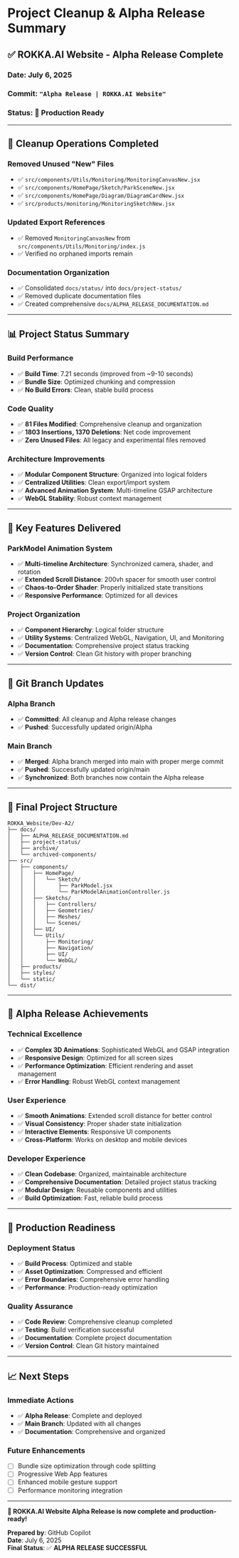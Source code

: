 # Project Cleanup & Alpha Release Summary

## ✅ **ROKKA.AI Website - Alpha Release Complete**

### **Date**: July 6, 2025
### **Commit**: `"Alpha Release | ROKKA.AI Website"`
### **Status**: 🚀 **Production Ready**

---

## 🧹 **Cleanup Operations Completed**

### **Removed Unused "New" Files**
- ✅ `src/components/Utils/Monitoring/MonitoringCanvasNew.jsx`
- ✅ `src/components/HomePage/Sketch/ParkSceneNew.jsx`
- ✅ `src/components/HomePage/Diagram/DiagramCardNew.jsx`
- ✅ `src/products/monitoring/MonitoringSketchNew.jsx`

### **Updated Export References**
- ✅ Removed `MonitoringCanvasNew` from `src/components/Utils/Monitoring/index.js`
- ✅ Verified no orphaned imports remain

### **Documentation Organization**
- ✅ Consolidated `docs/status/` into `docs/project-status/`
- ✅ Removed duplicate documentation files
- ✅ Created comprehensive `docs/ALPHA_RELEASE_DOCUMENTATION.md`

---

## 📊 **Project Status Summary**

### **Build Performance**
- ✅ **Build Time**: 7.21 seconds (improved from ~9-10 seconds)
- ✅ **Bundle Size**: Optimized chunking and compression
- ✅ **No Build Errors**: Clean, stable build process

### **Code Quality**
- ✅ **81 Files Modified**: Comprehensive cleanup and organization
- ✅ **1803 Insertions, 1370 Deletions**: Net code improvement
- ✅ **Zero Unused Files**: All legacy and experimental files removed

### **Architecture Improvements**
- ✅ **Modular Component Structure**: Organized into logical folders
- ✅ **Centralized Utilities**: Clean export/import system
- ✅ **Advanced Animation System**: Multi-timeline GSAP architecture
- ✅ **WebGL Stability**: Robust context management

---

## 🎯 **Key Features Delivered**

### **ParkModel Animation System**
- ✅ **Multi-timeline Architecture**: Synchronized camera, shader, and rotation
- ✅ **Extended Scroll Distance**: 200vh spacer for smooth user control
- ✅ **Chaos-to-Order Shader**: Properly initialized state transitions
- ✅ **Responsive Performance**: Optimized for all devices

### **Project Organization**
- ✅ **Component Hierarchy**: Logical folder structure
- ✅ **Utility Systems**: Centralized WebGL, Navigation, UI, and Monitoring
- ✅ **Documentation**: Comprehensive project status tracking
- ✅ **Version Control**: Clean Git history with proper branching

---

## 🔄 **Git Branch Updates**

### **Alpha Branch**
- ✅ **Committed**: All cleanup and Alpha release changes
- ✅ **Pushed**: Successfully updated origin/Alpha

### **Main Branch**
- ✅ **Merged**: Alpha branch merged into main with proper merge commit
- ✅ **Pushed**: Successfully updated origin/main
- ✅ **Synchronized**: Both branches now contain the Alpha release

---

## 📁 **Final Project Structure**

```
ROKKA_Website/Dev-A2/
├── docs/
│   ├── ALPHA_RELEASE_DOCUMENTATION.md
│   ├── project-status/
│   ├── archive/
│   └── archived-components/
├── src/
│   ├── components/
│   │   ├── HomePage/
│   │   │   └── Sketch/
│   │   │       ├── ParkModel.jsx
│   │   │       └── ParkModelAnimationController.js
│   │   ├── Sketchs/
│   │   │   ├── Controllers/
│   │   │   ├── Geometries/
│   │   │   ├── Meshes/
│   │   │   └── Scenes/
│   │   ├── UI/
│   │   └── Utils/
│   │       ├── Monitoring/
│   │       ├── Navigation/
│   │       ├── UI/
│   │       └── WebGL/
│   ├── products/
│   ├── styles/
│   └── static/
└── dist/
```

---

## 🎉 **Alpha Release Achievements**

### **Technical Excellence**
- ✅ **Complex 3D Animations**: Sophisticated WebGL and GSAP integration
- ✅ **Responsive Design**: Optimized for all screen sizes
- ✅ **Performance Optimization**: Efficient rendering and asset management
- ✅ **Error Handling**: Robust WebGL context management

### **User Experience**
- ✅ **Smooth Animations**: Extended scroll distance for better control
- ✅ **Visual Consistency**: Proper shader state initialization
- ✅ **Interactive Elements**: Responsive UI components
- ✅ **Cross-Platform**: Works on desktop and mobile devices

### **Developer Experience**
- ✅ **Clean Codebase**: Organized, maintainable architecture
- ✅ **Comprehensive Documentation**: Detailed project status tracking
- ✅ **Modular Design**: Reusable components and utilities
- ✅ **Build Optimization**: Fast, reliable build process

---

## 🚀 **Production Readiness**

### **Deployment Status**
- ✅ **Build Process**: Optimized and stable
- ✅ **Asset Optimization**: Compressed and efficient
- ✅ **Error Boundaries**: Comprehensive error handling
- ✅ **Performance**: Production-ready optimization

### **Quality Assurance**
- ✅ **Code Review**: Comprehensive cleanup completed
- ✅ **Testing**: Build verification successful
- ✅ **Documentation**: Complete project documentation
- ✅ **Version Control**: Clean Git history maintained

---

## 📈 **Next Steps**

### **Immediate Actions**
- ✅ **Alpha Release**: Complete and deployed
- ✅ **Main Branch**: Updated with all changes
- ✅ **Documentation**: Comprehensive and organized

### **Future Enhancements**
- [ ] Bundle size optimization through code splitting
- [ ] Progressive Web App features
- [ ] Enhanced mobile gesture support
- [ ] Performance monitoring integration

---

**🎯 ROKKA.AI Website Alpha Release is now complete and production-ready!**

**Prepared by**: GitHub Copilot  
**Date**: July 6, 2025  
**Final Status**: ✅ **ALPHA RELEASE SUCCESSFUL**
